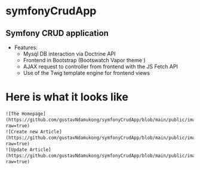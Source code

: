 # symfonyCrudApp

## Symfony CRUD application
* Features:
  * Mysql DB interaction via Doctrine API
  * Frontend in Bootstrap (Bootswatch Vapor theme )
  * AJAX request to controller from frontend with the JS Fetch API
  * Use of the Twig template engine for frontend views

# Here is what it looks like
    ![The Homepage](https://github.com/gustavNdamukong/symfonyCrudApp/blob/main/public/images/symfonyCrudApp1.png?raw=true)
    ![Create new Article](https://github.com/gustavNdamukong/symfonyCrudApp/blob/main/public/images/symfonyCrudApp2.png?raw=true)
    ![Update Article](https://github.com/gustavNdamukong/symfonyCrudApp/blob/main/public/images/symfonyCrudApp3.png?raw=true)